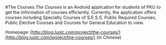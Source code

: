 #The Courses
*The Courses* is an Android application for students of PKU to get the information of courses efficiently.
Currently, the application offers courses including Specialty Courses of S.E.S.S, Public Required Courses, Public Elective Courses and Courses for General Education to view.

Homepage: [http://blog.luolc.com/project/the-courses/](http://blog.luolc.com/project/the-courses/) (in Chinese)